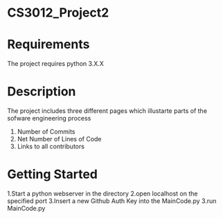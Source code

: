 # CS3012_Project2

# Requirements
The project requires python 3.X.X 

# Description
The project includes three different pages which illustarte parts of the sofware engineering process
1. Number of Commits
2. Net Number of Lines of Code
3. Links to all contributors


# Getting Started
1.Start a python webserver in the directory
2.open localhost on the specified port
3.Insert a new Github Auth Key into the MainCode.py
3.run MainCode.py
